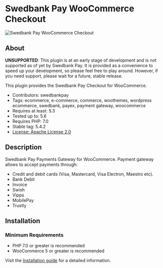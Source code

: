 # Swedbank Pay WooCommerce Checkout

![Swedbank Pay WooCommerce Checkout][opengraph-image]

## About

**UNSUPPORTED**: This plugin is at an early stage of development and is not
supported as of yet by Swedbank Pay. It is provided as a convenience to speed
up your development, so please feel free to play around. However, if you need
support, please wait for a future, stable release.

This plugin provides the Swedbank Pay Checkout for WooCommerce.

* Contributors: swedbankpay
* Tags: ecommerce, e-commerce, commerce, woothemes, wordpress ecommerce, swedbank, payex, payment gateway, woocommerce
* Requires at least: 5.3
* Tested up to: 5.6
* Requires PHP: 7.0
* Stable tag: 5.4.2
* [License: Apache License 2.0](http://www.apache.org/licenses/LICENSE-2.0)

## Description

Swedbank Pay Payments Gateway for WooCommerce. Payment gateway allows to accept payments through:
* Credit and debit cards (Visa, Mastercard, Visa Electron, Maestro etc).
* Bank Debit
* Invoice
* Swish
* Vipps
* MobilePay
* Trustly


## Installation

### Minimum Requirements

* PHP 7.0 or greater is recommended
* WooCommerce 5 or greater is recommended

Visit the [Installation guide](https://github.com/SwedbankPay/swedbank-pay-woocommerce-checkout/blob/master/installation-guide.md) for a detailed information.

[opengraph-image]: https://repository-images.githubusercontent.com/211837771/f4583f00-53ed-11ea-907a-6d8016202c25
